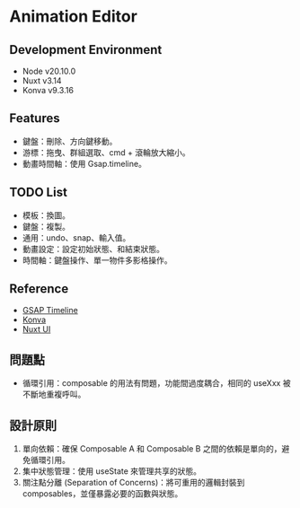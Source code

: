 # Animation Editor

## Development Environment

- Node v20.10.0
- Nuxt v3.14
- Konva v9.3.16

## Features

- 鍵盤：刪除、方向鍵移動。
- 游標：拖曳、群組選取、cmd + 滾輪放大縮小。
- 動畫時間軸：使用 Gsap.timeline。

## TODO List

- 模板：換圖。
- 鍵盤：複製。
- 通用：undo、snap、輸入值。
- 動畫設定：設定初始狀態、和結束狀態。
- 時間軸：鍵盤操作、單一物件多影格操作。

## Reference

- [GSAP Timeline](https://gsap.com/docs/v3/GSAP/Timeline/)
- [Konva](https://konvajs.org/api/Konva.html)
- [Nuxt UI](https://ui.nuxt.com/)

## 問題點

- 循環引用：composable 的用法有問題，功能間過度耦合，相同的 useXxx 被不斷地重複呼叫。

## 設計原則

1. 單向依賴：確保 Composable A 和 Composable B 之間的依賴是單向的，避免循環引用。
2. 集中狀態管理：使用 useState 來管理共享的狀態。
3. 關注點分離 (Separation of Concerns)：將可重用的邏輯封裝到 composables，並僅暴露必要的函數與狀態。
